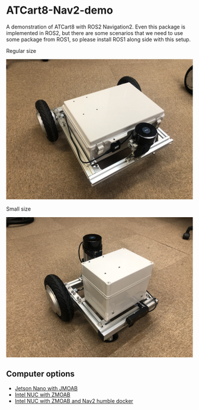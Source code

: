 # ATCart8-Nav2-demo

A demonstration of ATCart8 with ROS2 Navigation2. Even this package is implemented in ROS2, but there are some scenarios that we need to use some package from ROS1, so please install ROS1 along side with this setup.

Regular size

![](images/atcart8_big.jpg)

Small size

![](images/atcart8_small.jpg)

## Computer options

- [Jetson Nano with JMOAB](./docs/jetson_nano.md)
- [Intel NUC with ZMOAB](./docs/nuc.md)
- [Intel NUC with ZMOAB and Nav2 humble docker](./docs/nav2_humble.md)
